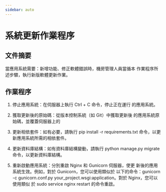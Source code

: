 ```yaml
---
sidebar: auto
---
```


<!-- markdownlint-disable MD013 MD024 MD043 -->

# 系統更新作業程序

## 文件摘要

當應用系統需要：新增功能、修正軟體錯誤時，機房管理人員當循本
作業程序所述步驟，執行新版軟體更新作業。

## 作業程序

1. 停止應用系統：在伺服器上執行 Ctrl + C 命令，停止正在運行
   的應用系統。

2. 獲取更新後的原始碼：從版本控制系統（如 Git）中獲取更新後
   的應用系統原始碼，並覆蓋伺服器上的

3. 更新相依套件：如有必要，請執行 pip install -r
   requirements.txt 命令，以更新應用系統所需的相依套件。

4. 更新資料庫結構：如有資料庫結構變動，請執行 python
   manage.py migrate 命令，以更新資料庫結構。

5. 重新啟動應用系統：分別重啟 Nginx 和 Gunicorn 伺服器，使更
   新後的應用系統生效。例如，對於 Gunicorn，您可以使用類似於
   以下的命令：gunicorn -c gunicorn.conf.py
   your_project.wsgi:application。對於 Nginx，您可以使用類似
   於 sudo service nginx restart 的命令重啟。
